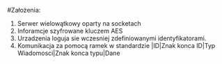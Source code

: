 ﻿#Założenia:
1. Serwer wielowątkowy oparty na socketach
2. Inforamcje szyfrowane kluczem AES
3. Urzadzenia loguja sie wczesniej zdefiniowanymi identyfikatorami.
4. Komunikacja za pomocą ramek w standardzie |ID|Znak konca ID|Typ Wiadomosci|Znak konca typu|Dane
